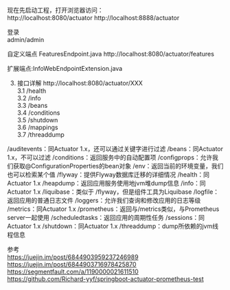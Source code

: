 现在先启动工程，打开浏览器访问：  
http://localhost:8080/actuator 
http://localhost:8888/actuator 

登录  
admin/admin



自定义端点 FeaturesEndpoint.java
http://localhost:8080/actuator/features

扩展端点:InfoWebEndpointExtension.java



3. 接口详解 http://localhost:8080/actuator/XXX  
3.1 /health  
3.2 /info  
3.3 /beans  
3.4 /conditions  
3.5 /shutdown  
3.6 /mappings  
3.7 /threaddump






/auditevents：同Actuator 1.x，还可以通过关键字进行过滤
/beans：同Actuator 1.x，不可以过滤
/conditions：返回服务中的自动配置项
/configprops：允许我们获取@ConfigurationProperties的bean对象
/env：返回当前的环境变量，我们也可以检索某个值
/flyway：提供Flyway数据库迁移的详细情况
/health：同Actuator 1.x
/heapdump：返回应用服务使用地jvm堆dump信息
/info：同Actuator 1.x
/liquibase：类似于 /flyway，但是组件工具为Liquibase
/logfile：返回应用的普通日志文件
/loggers：允许我们查询和修改应用的日志等级
/metrics：同Actuator 1.x
/prometheus：返回与/metrics类似，与Prometheus server一起使用
/scheduledtasks：返回应用的周期性任务
/sessions：同Actuator 1.x
/shutdown：同Actuator 1.x
/threaddump：dump所依赖的jvm线程信息



参考  
https://juejin.im/post/6844903959237246989  
https://juejin.im/post/6844903716978425870  
https://segmentfault.com/a/1190000021611510  
https://github.com/Richard-yyf/springboot-actuator-prometheus-test  
